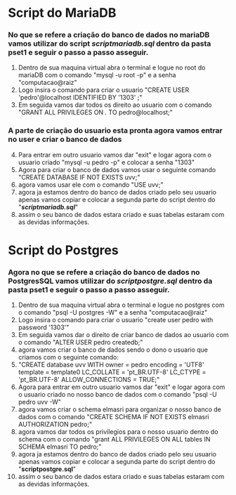 # Script do MariaDB

### No que se refere a criação do banco de dados no mariaDB vamos utilizar do script *__scriptmariadb.sql__* dentro da pasta pset1 e seguir o passo a passo asseguir.

1. Dentro de sua maquina virtual abra o terminal e logue no root do mariaDB com o comando "mysql -u root -p" e a senha "computacao@raiz"
2. Logo insira o comando para criar o usuario "CREATE USER 'pedro'@localhost IDENTIFIED BY '1303' ;"
3. Em seguida vamos dar todos os direito ao usuario com o comando "GRANT ALL PRIVILEGES ON *.* TO pedro@localhost;"

### A parte de criação do usuario esta pronta agora vamos entrar no user e criar o banco de dados

4. Para entrar em outro usuario vamos dar "exit" e logar agora com o usuario criado "mysql -u pedro  -p" e colocar a senha "1303"
5. Agora para criar o banco de dados vamos usar o seguinte comando "CREATE DATABASE IF NOT EXISTS uvv;"
6. agora vamos usar ele com o comando "USE uvv;"
7. agora ja estamos dentro do banco de dados criado pelo seu usuario apenas vamos copiar e colocar a segunda parte do script dentro do "*__scriptmariadb.sql__*"
8. assim o seu banco de dados estara criado e suas tabelas estaram com as devidas informações.

# Script do Postgres

### Agora no que se refere a criação do banco de dados no PostgresSQL vamos utilizar do *__scriptpostgre.sql__* dentro da pasta pset1 e seguir o passo a passo asseguir.

1. Dentro de sua maquina virtual abra o terminal e logue no postgres com o comando "psql -U postgres -W" e a senha "computacao@raiz"
2. Logo insira o comando para criar o usuario "create user pedro with password '1303'"
3. Em seguida vamos dar o direito de criar banco de dados ao usuario com o comando "ALTER USER pedro createdb;"
4. agora vamos criar o banco de dados sendo o dono o usuario que criamos com o seguinte comando:
5. "CREATE database uvv WITH owner = pedro encoding = 'UTF8' template = template0 LC_COLLATE = 'pt_BR.UTF-8' LC_CTYPE = 'pt_BR.UTF-8' ALLOW_CONNECTIONS = TRUE;"
6. Agora para entrar em outro usuario vamos dar "exit" e logar agora com o usuario criado no nosso banco de dados com o comando "psql -U pedro uvv -W"
7. agora vamos criar o schema elmasri para organizar o nosso banco de dados com o comando "CREATE SCHEMA IF NOT EXISTS elmasri 
	AUTHORIZATION pedro;"
8. agora vamos dar todos os privilegios para o nosso usuario dentro do schema com o comando "grant ALL PRIVILEGES ON ALL tables IN SCHEMA elmasri TO pedro;"
9. agora ja estamos dentro do banco de dados criado pelo seu usuario apenas vamos copiar e colocar a segunda parte do script dentro do "__scriptpostgre.sql__"
10. assim o seu banco de dados estara criado e suas tabelas estaram com as devidas informações.
